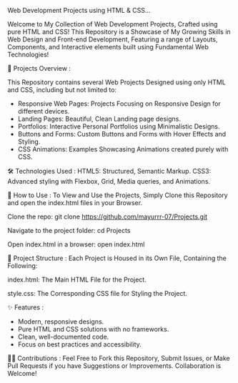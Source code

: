 Web Development Projects using HTML & CSS...

Welcome to My Collection of Web Development Projects, Crafted using pure HTML and CSS! This Repository is a Showcase of My Growing Skills in Web Design and Front-end Development, Featuring a range of Layouts, Components, and Interactive elements built using Fundamental Web Technologies!

📁 Projects Overview : 

This Repository contains several Web Projects Designed using only HTML and CSS, including but not limited to:
* Responsive Web Pages: Projects Focusing on Responsive Design for different devices.
* Landing Pages: Beautiful, Clean Landing page designs.
* Portfolios: Interactive Personal Portfolios using Minimalistic Designs.
* Buttons and Forms: Custom Buttons and Forms with Hover Effects and Styling.
* CSS Animations: Examples Showcasing Animations created purely with CSS.

  
🛠️ Technologies Used :
HTML5: Structured, Semantic Markup.
CSS3: Advanced styling with Flexbox, Grid, Media queries, and Animations.


🚀 How to Use :
To View and Use the Projects, Simply Clone this Repository and open the index.html files in your Browser.

Clone the repo:
git clone https://github.com/mayurrr-07/Projects.git

Navigate to the project folder:
cd Projects

Open index.html in a browser:
open index.html


📂 Project Structure :
Each Project is Housed in its Own File, Containing the Following:

index.html: The Main HTML File for the Project.

style.css: The Corresponding CSS file for Styling the Project.


✨ Features :
* Modern, responsive designs.
* Pure HTML and CSS solutions with no frameworks.
* Clean, well-documented code.
* Focus on best practices and accessibility.


👨‍💻 Contributions :
Feel Free to Fork this Repository, Submit Issues, or Make Pull Requests if you have Suggestions or Improvements. Collaboration is Welcome!
